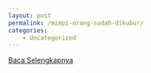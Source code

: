 ```yaml
---
layout: post
permalink: /mimpi-orang-sudah-dikubur/
categories:
    - Uncategorized
---
```


[Baca Selengkapnya](/05)